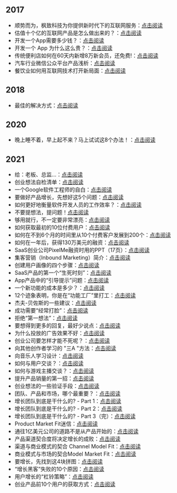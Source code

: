 ## 2017
* 顺势而为，枫致科技为你提供新时代下的互联网服务：[点击阅读](https://mp.weixin.qq.com/s?__biz=MzU5MTA1OTg1NQ==&mid=2247483654&idx=1&sn=adf444dfa7acc6f261a5510b2b8bd828&chksm=fe358fe6c94206f0120c4fb134fbc02dbb7e7c6d1160589dd392fab6a991cdeaeca6d1f14915&token=1981590995&lang=zh_CN#rd)
* 估值十个亿的互联网产品是怎么做出来的？：[点击阅读](https://mp.weixin.qq.com/s?__biz=MzU5MTA1OTg1NQ==&mid=2247483663&idx=1&sn=5fd6971e6a0d5bab8e56b05ec75f00ec&chksm=fe358fefc94206f9bb22a70d4cf22bc16d35ac8300f84124ecb76860a88a2acf752aac3e4598&token=1981590995&lang=zh_CN#rd)
* 开发一个App需要多少钱？：[点击阅读](https://mp.weixin.qq.com/s?__biz=MzU5MTA1OTg1NQ==&mid=2247483666&idx=1&sn=1900a11491483414cab5decc70c29c7c&chksm=fe358ff2c94206e42857171b26e680f28ffe7eda939d851925a9dbf8f6df3e69659a7811830a&token=1981590995&lang=zh_CN#rd)
* 开发一个 App 为什么这么贵？：[点击阅读](https://mp.weixin.qq.com/s?__biz=MzU5MTA1OTg1NQ==&mid=2247483673&idx=1&sn=516b15187b577971c438c1beca514dfb&chksm=fe358ff9c94206ef1fc392c10d12ad4dea9e9b73b7404716f398e8da6d7ddf91a51fe7da14c3&token=1981590995&lang=zh_CN#rd)
* 传统便利店如何在60天内新增8万新会员，还免费!：[点击阅读](https://mp.weixin.qq.com/s?__biz=MzU5MTA1OTg1NQ==&mid=2247483674&idx=1&sn=0cef404ffef4da1c3d2293ccb3db9c4c&chksm=fe358ffac94206ecdc9f98e3413a83d0e8b36f03acacc5f58557a39e2ddc6a4191bfa06fd052&token=1981590995&lang=zh_CN#rd)
* 汽车行业微信公众平台产品浅析：[点击阅读](https://mp.weixin.qq.com/s?__biz=MzU5MTA1OTg1NQ==&mid=2247483676&idx=1&sn=b2f264e00dc4de7e0d03ca9a8040ba51&chksm=fe358ffcc94206eae3818c1a889bf0a1ffdc705eb07206cdc20bdee905b893cdbe3ba83aaf54&token=1981590995&lang=zh_CN#rd)
* 餐饮业如何用互联网技术打开新局面：[点击阅读](https://mp.weixin.qq.com/s?__biz=MzU5MTA1OTg1NQ==&mid=2247483684&idx=1&sn=13e7d13a2e9b0fafbaf3e39e2fc62b16&chksm=fe358fc4c94206d2e59c322ca68b9a1e7f037f04647b4d8390ba85e89ff54f42336e7ae95d77&token=1981590995&lang=zh_CN#rd)  

## 2018
* 最佳的解决方式：[点击阅读](https://mp.weixin.qq.com/s?__biz=MzAxNTg1NTUzMQ==&mid=2247483669&idx=1&sn=c6ee5e794549141d4ee06d4a49866c68&chksm=9bfcfbd1ac8b72c7308cd20b4a9c8feb0fe3470dfd65f194647a2abd7ccba383a653192c8f86&token=456141648&lang=zh_CN#rd)

## 2020
* 晚上睡不着，早上起不来？马上试试这8个办法！：[点击阅读](https://mp.weixin.qq.com/s?__biz=MzAxNTg1NTUzMQ==&mid=2247483681&idx=1&sn=7731772d5caceae97fadb8b590de6dc7&chksm=9bfcfbe5ac8b72f32ab3aff4d49c9cfa9199063b2263bf6e95004d1dea7d977d6ec78f762a43&token=456141648&lang=zh_CN#rd)

## 2021
* 给：老板、总监...：[点击阅读](https://mp.weixin.qq.com/s?__biz=MzAxNTg1NTUzMQ==&mid=2247483696&idx=1&sn=cb534c5740756d38d2e684b5a5201d42&chksm=9bfcfbf4ac8b72e27677d428e71ec30d6e537730243676472ebbc8a43ad82c04ea126ec27ecd&token=456141648&lang=zh_CN#rd)
* 创业想法自检清单：[点击阅读](https://mp.weixin.qq.com/s?__biz=MzAxNTg1NTUzMQ==&mid=2247483700&idx=1&sn=9ccf70d820fc9a762634638310c27ee1&chksm=9bfcfbf0ac8b72e619ed4294844857dc2b0e65b24da84b6aa2c88fdc66f406afb652cc84be17&token=456141648&lang=zh_CN#rd)
* 一个Google软件工程师的自白：[点击阅读](https://mp.weixin.qq.com/s?__biz=MzAxNTg1NTUzMQ==&mid=2247483704&idx=1&sn=e2ac454c2b01c87a7da5e8ee68d4ea60&chksm=9bfcfbfcac8b72ea955124dc3b32a9349abe2ef764538b413f5fcc83ef3e3d6f9768de697b78&token=456141648&lang=zh_CN#rd)
* 要做好产品增长，先想好这5个问题：[点击阅读](https://mp.weixin.qq.com/s?__biz=MzAxNTg1NTUzMQ==&mid=2247483708&idx=1&sn=99c189d5d39002f0b2a43ef3a7e8ce24&chksm=9bfcfbf8ac8b72ee9915e35b69c6caef7a3aa89c08864216f26ddf9177324cbbdce64ada51d7&token=456141648&lang=zh_CN#rd)
* 如何更好地衡量软件开发人员的工作效率？：[点击阅读](https://mp.weixin.qq.com/s?__biz=MzAxNTg1NTUzMQ==&mid=2247483713&idx=1&sn=0f3d098e1010761895a67e2cb56e6204&chksm=9bfcfb85ac8b72930209ed31fbc0d238b6a699c1a0c2320c18892815f500f8d94dea99beb240&token=456141648&lang=zh_CN#rd)
* 不要提想法，提问题！[点击阅读](https://mp.weixin.qq.com/s?__biz=MzAxNTg1NTUzMQ==&mid=2247483722&idx=1&sn=1827babaf8d63eeebcda380f7eec5b58&chksm=9bfcfb8eac8b7298a40c07c52e104850a4cb969e49ef499a82752de44085abe30ede0d4e4ed8&token=456141648&lang=zh_CN#rd)
* 够用就行，不一定要非常漂亮：[点击阅读](https://mp.weixin.qq.com/s?__biz=MzAxNTg1NTUzMQ==&mid=2247483729&idx=1&sn=d7522ba21030346b8498e830fd19eccd&chksm=9bfcfb95ac8b7283a5291f19485ea6905c0d9653679533db90fae4efb84541dfe02efe8930de&token=456141648&lang=zh_CN#rd)
* 如何获取最初的10位付费用户：[点击阅读](https://mp.weixin.qq.com/s?__biz=MzAxNTg1NTUzMQ==&mid=2247483739&idx=1&sn=c171525b3cc073ecee1c1c4069cdadd8&chksm=9bfcfb9fac8b72896168347fd0ed4318997f0564aa7292a925c3fdbe63db347188e5dfae7195&token=456141648&lang=zh_CN#rd)
* 如何在不到6个月的时间里从10个付费客户发展到200个：[点击阅读](https://mp.weixin.qq.com/s?__biz=MzAxNTg1NTUzMQ==&mid=2247483774&idx=1&sn=288307620a9c0f71c4ab970de4293b6d&chksm=9bfcfbbaac8b72ac35dea21c7e871d92ab4f2f7bbae233ac3ab2da77aeaffd48c2d3f6179240&token=456141648&lang=zh_CN#rd)
* 如何在一年后，获得130万美元的融资：[点击阅读](https://mp.weixin.qq.com/s?__biz=MzAxNTg1NTUzMQ==&mid=2247483780&idx=1&sn=d6ad7d556ddcb9772405c84decfac031&chksm=9bfcfb40ac8b72567bae58fd6783f9a4786956356c4b9bb6931f5b8aad597005a9f491163589&token=456141648&lang=zh_CN#rd)
* SaaS创业公司PixelMe融资时用的PPT（17页）：[点击阅读](https://mp.weixin.qq.com/s?__biz=MzAxNTg1NTUzMQ==&mid=2247483811&idx=1&sn=e9c56162bae3b245c98932b179572d84&chksm=9bfcfb67ac8b72717909b112ad262073e825a2bf8c51200beba7e40bd01a3d31d3f9cc555b46&token=456141648&lang=zh_CN#rd)
* 集客营销（Inbound Marketing）简介：[点击阅读](https://mp.weixin.qq.com/s?__biz=MzAxNTg1NTUzMQ==&mid=2247483818&idx=1&sn=2da1f8827aed7a01b8f0958ce256eca9&chksm=9bfcfb6eac8b7278e7c7a7ae840ac4a3f9923f54405acf7ab54febdef943bb8b012d46240015&token=456141648&lang=zh_CN#rd)
* 创建用户画像的四个步骤：[点击阅读](https://mp.weixin.qq.com/s?__biz=MzAxNTg1NTUzMQ==&mid=2247483824&idx=1&sn=79b1035d92cbc6a86575fa92967f4927&chksm=9bfcfb74ac8b72628931f760dd1b1467dfd1a4b3600d1ccf6f8ddba751fcf36db1c5e14f8a97&token=456141648&lang=zh_CN#rd)
* SaaS产品的第一个“生死时刻”：[点击阅读](https://mp.weixin.qq.com/s?__biz=MzAxNTg1NTUzMQ==&mid=2247483830&idx=1&sn=75bbbb21f99628dc0355a5d86759350e&chksm=9bfcfb72ac8b7264e0ab470ec7995a95fd3f4c8aabeacd61dd2044b1471f43c9670abcc37b96&token=456141648&lang=zh_CN#rd)
* App产品中的“引导提示”问题：[点击阅读](https://mp.weixin.qq.com/s?__biz=MzAxNTg1NTUzMQ==&mid=2247483839&idx=1&sn=d6dadf6aa924ac7bf82bf35902e450aa&chksm=9bfcfb7bac8b726d8e9290d7001a6b678fb9fd8cc0cacd97452be017b621c414c3eb6f4cea2a&token=456141648&lang=zh_CN#rd)
* 一个新功能的成本是多少？：[点击阅读](https://mp.weixin.qq.com/s?__biz=MzAxNTg1NTUzMQ==&mid=2247483851&idx=1&sn=73cb480374bdf504f8231eb4059313c1&chksm=9bfcfb0fac8b72196ecfd0b9410364de36b140325bd57f3eab98ff31509c958b020973f7fd3d&token=456141648&lang=zh_CN#rd)
* 12个迹象表明，你是在“功能工厂”里打工：[点击阅读](https://mp.weixin.qq.com/s?__biz=MzAxNTg1NTUzMQ==&mid=2247483850&idx=1&sn=a88da005c633d306558420247a57cbbf&chksm=9bfcfb0eac8b7218ac7a6560d66715da06bd89bcdad57292dbafac591e9850f10deb4fa688c7&token=456141648&lang=zh_CN#rd)
* 杰夫-贝佐斯的一些建议：[点击阅读](https://mp.weixin.qq.com/s?__biz=MzAxNTg1NTUzMQ==&mid=2247483856&idx=1&sn=c6889efdc13bb90c160b1fe8639db9db&chksm=9bfcfb14ac8b7202f3298c10b00375ef59265b31445ce49d18212ca54357538a241fddab543e&token=456141648&lang=zh_CN#rd)
* 成功需要“经常打脸”：[点击阅读](https://mp.weixin.qq.com/s?__biz=MzAxNTg1NTUzMQ==&mid=2247483861&idx=1&sn=11370b89447ddb24d203e60fcdc6159f&chksm=9bfcfb11ac8b7207ca74e2b1d53845ea1c9208e73e95bf966319ad664e3eef128b8d8d525536&token=456141648&lang=zh_CN#rd)
* 拒绝“第一想法”：[点击阅读](https://mp.weixin.qq.com/s?__biz=MzAxNTg1NTUzMQ==&mid=2247483866&idx=1&sn=16bfe9a64f8fa32c02a60f3811cfa9d6&chksm=9bfcfb1eac8b72082269c7f1dd7453ecbd64478cb4957b16b29c4615e4f3f738f107fb42bb7a&token=456141648&lang=zh_CN#rd)
* 要想得到更多的回复，最好少说点：[点击阅读](https://mp.weixin.qq.com/s?__biz=MzAxNTg1NTUzMQ==&mid=2247483879&idx=1&sn=bc1dab467b9c411bbe5cfb22263f5c40&chksm=9bfcfb23ac8b72357e13de4ce86db75451997e8686dcdbad8d720e1fc8b8bd8afd85e6cad12a&token=456141648&lang=zh_CN#rd)
* 为什么投放的广告效果不好：[点击阅读](https://mp.weixin.qq.com/s?__biz=MzAxNTg1NTUzMQ==&mid=2247483885&idx=1&sn=65252a14b99f1bb0ae9d6a47110c987d&chksm=9bfcfb29ac8b723fedc5e69a35ea9cdbadf9b63ae6ec7f59a2e3e26a9678c57cbba7f2317dfa&token=456141648&lang=zh_CN#rd)
* 创业公司要怎样才能不死呢？：[点击阅读](https://mp.weixin.qq.com/s?__biz=MzAxNTg1NTUzMQ==&mid=2247483886&idx=1&sn=51cc853a6a9cf2e92b2493a480d1d081&chksm=9bfcfb2aac8b723cfb5c6957f49f226c9ac7c8bd3a2bbaa2a3ebe4cee8b00093e04a50f91523&token=456141648&lang=zh_CN#rd)
* 向其他创作者学习的 "三A "方法：[点击阅读](https://mp.weixin.qq.com/s?__biz=MzAxNTg1NTUzMQ==&mid=2247483907&idx=1&sn=af9367ae7a93ec4c25f4c1fc9216a298&chksm=9bfcf8c7ac8b71d1dd470a7fcded6b8b654973e95a5eeb74c5e6914d8147c05e86b8a4bd7c2e&token=456141648&lang=zh_CN#rd)
* 向音乐人学习设计：[点击阅读](https://mp.weixin.qq.com/s?__biz=MzAxNTg1NTUzMQ==&mid=2247483916&idx=1&sn=de2781b9d906e8fb8a5f2fe356367bf8&chksm=9bfcf8c8ac8b71deee46efb624a4c7d5b86f2343619f24c0e683dd4c40645c73cb4b857d31ca&token=456141648&lang=zh_CN#rd)
* 如何与用户交谈？：[点击阅读](https://mp.weixin.qq.com/s?__biz=MzAxNTg1NTUzMQ==&mid=2247483921&idx=1&sn=4dbe43ed7713afc0071303ae20499d33&chksm=9bfcf8d5ac8b71c31a4f401e1bac4dfeecc8bcae038bf7932f6611babcf4b17669db2bb3f85e&token=456141648&lang=zh_CN#rd)
* 如何与游戏主播交谈？：[点击阅读](https://mp.weixin.qq.com/s?__biz=MzAxNTg1NTUzMQ==&mid=2247483926&idx=1&sn=ab8cbb8c31cf01f40bf88b119557fc02&chksm=9bfcf8d2ac8b71c43203812d162cd4744c196558672548f671261c34497f74577c8afd082de6&token=456141648&lang=zh_CN#rd)
* 提升产品销量的第一招：[点击阅读](https://mp.weixin.qq.com/s?__biz=MzAxNTg1NTUzMQ==&mid=2247483941&idx=1&sn=474d180a75e8c2c6e6b7c0c895f171aa&chksm=9bfcf8e1ac8b71f70f78dd5b6c0385d2ffbc38692b7941515c9763c084c2fabcde0c4132815e&token=456141648&lang=zh_CN#rd)
* 创业想法的一些验证手段：[点击阅读](https://mp.weixin.qq.com/s?__biz=MzAxNTg1NTUzMQ==&mid=2247483942&idx=1&sn=4f4940fba45255e7d2ec7568a0e896ec&chksm=9bfcf8e2ac8b71f44443b1bcac44ccb357dc08932f64b2b209cfed72f756852e0cd87a52690c&token=456141648&lang=zh_CN#rd)
* 团队、产品和市场，哪个最重要？：[点击阅读](https://mp.weixin.qq.com/s?__biz=MzAxNTg1NTUzMQ==&mid=2247483943&idx=1&sn=f6464351f58e2f8dd53e94b6579314a0&chksm=9bfcf8e3ac8b71f53cbb45c27d4f65082c153266a4d92b87096f3bfba7e686e6c1e62068121f&token=456141648&lang=zh_CN#rd)
* 增长团队到底是干什么的? - Part 1：[点击阅读](https://mp.weixin.qq.com/s?__biz=MzAxNTg1NTUzMQ==&mid=2247483949&idx=1&sn=27f9e09fee6dc7b62c0ffcbb9792b123&chksm=9bfcf8e9ac8b71ffb8b7785e6fd71842e11c6819bf38df3763d6f94e21aab4d73b8227c80966&token=456141648&lang=zh_CN#rd)
* 增长团队到底是干什么的? - Part 2：[点击阅读](https://mp.weixin.qq.com/s?__biz=MzAxNTg1NTUzMQ==&mid=2247483960&idx=1&sn=8228317b46147691e1476924dfe467c7&chksm=9bfcf8fcac8b71ea9acd7a38ac8d0d9694b7e331d705522b789e344d85c3822379bbabc6c5a4&token=456141648&lang=zh_CN#rd)
* 增长团队到底是干什么的? - Part 3（完）：[点击阅读](https://mp.weixin.qq.com/s?__biz=MzAxNTg1NTUzMQ==&mid=2247483982&idx=1&sn=33219cb40e3f50c529260775fef44e48&chksm=9bfcf88aac8b719c9f77d3153c9d24eb4717b44b8f859ade57a9ec501d68040835d7f704390e&token=456141648&lang=zh_CN#rd)
* Product Market Fit迷信：[点击阅读](https://mp.weixin.qq.com/s?__biz=MzAxNTg1NTUzMQ==&mid=2247483989&idx=1&sn=28758e8b1e0a221053c636b0ba14af64&chksm=9bfcf891ac8b718757d71447d90627b0e6a5108e626530a0e01b28463f57ab487796f0bf0187&token=456141648&lang=zh_CN#rd)
* 通往1亿美元公司的道路不是从产品开始的：[点击阅读](https://mp.weixin.qq.com/s?__biz=MzAxNTg1NTUzMQ==&mid=2247484002&idx=1&sn=72c931040e78d3f122ff7552c4c486a3&chksm=9bfcf8a6ac8b71b059669b26565328c72f83dfdc14efcb5aefdbf4e6d3483ce5b7f454f5b923&token=456141648&lang=zh_CN#rd)
* 产品渠道契合度将决定增长的成败：[点击阅读](https://mp.weixin.qq.com/s?__biz=MzAxNTg1NTUzMQ==&mid=2247484011&idx=1&sn=2b35f7053719fb0aca3dad568ecd1654&chksm=9bfcf8afac8b71b986dce4a16a08d5eae1490a0c01caeb4670b19f6c9163838b3a15a47aca01&token=456141648&lang=zh_CN#rd)
* 渠道与商业模式的契合 Channel Model Fit：[点击阅读](https://mp.weixin.qq.com/s?__biz=MzAxNTg1NTUzMQ==&mid=2247484023&idx=1&sn=744a087c186295fa4b5f15606d152b42&chksm=9bfcf8b3ac8b71a5a3d13244c845cc16b1cbfa1450b5b22a8cec1288dba8de8e9d74e7c12be4&token=456141648&lang=zh_CN#rd)
* 商业模式与市场的契合Model Market Fit：[点击阅读](https://mp.weixin.qq.com/s?__biz=MzAxNTg1NTUzMQ==&mid=2247484031&idx=1&sn=68a5b37da80cd33dad7a158cc617535e&chksm=9bfcf8bbac8b71ad1decb29f04c0b7acf8026af1a0310e431f6747aca59a40f927b5697dbb08&token=456141648&lang=zh_CN#rd)
* 要增长，先找到这4块拼图：[点击阅读](https://mp.weixin.qq.com/s?__biz=MzAxNTg1NTUzMQ==&mid=2247484039&idx=1&sn=f67e6ba2091605e2d71754d0562853fe&chksm=9bfcf843ac8b7155665eb200476bedd1c5daff83e29720a3eeaa2194164927010a4d03664aeb&token=456141648&lang=zh_CN#rd)
* “增长黑客”失败的10个原因：[点击阅读](https://mp.weixin.qq.com/s?__biz=MzAxNTg1NTUzMQ==&mid=2247484044&idx=1&sn=e8bf5c86697081cc2e556befe10d341a&chksm=9bfcf848ac8b715ea6f6c7949ca7b1f47c2be97205c9730e8a23d4b6d334f0c6f09aa97ce8e4&token=456141648&lang=zh_CN#rd)
* 用户增长的“杠铃策略”：[点击阅读](https://mp.weixin.qq.com/s?__biz=MzAxNTg1NTUzMQ==&mid=2247484049&idx=1&sn=65ed9cbf52eba02dcd874c2c1ebf4391&chksm=9bfcf855ac8b7143dbe91e50f3483ce4f6c191696dfc6ffe2b22c51f3be4e6dc5c00e83c1a30&token=456141648&lang=zh_CN#rd)
* 创业产品前10个用户的获取方式：[点击阅读](https://mp.weixin.qq.com/s?__biz=MzAxNTg1NTUzMQ==&mid=2247484054&idx=1&sn=9a30a01555fcbdf4c65953e94c683455&chksm=9bfcf852ac8b71449e34521b220a7de58ee068b50b5b753ecef63d7f9485ee11156e67d46c34&token=456141648&lang=zh_CN#rd)
